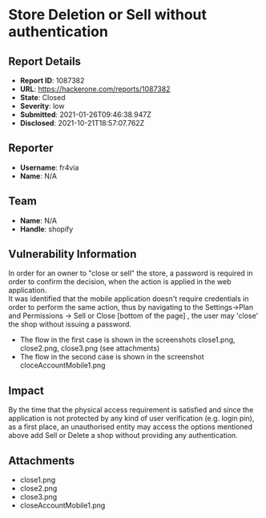 # Store Deletion or Sell without authentication

## Report Details
- **Report ID**: 1087382
- **URL**: https://hackerone.com/reports/1087382
- **State**: Closed
- **Severity**: low
- **Submitted**: 2021-01-26T09:46:38.947Z
- **Disclosed**: 2021-10-21T18:57:07.762Z

## Reporter
- **Username**: fr4via
- **Name**: N/A

## Team
- **Name**: N/A
- **Handle**: shopify

## Vulnerability Information
In order for an owner to "close or sell" the store,  a password is required in order to confirm the decision, when the action is applied in the web application.  
It was identified that  the mobile application doesn't require credentials in order to perform the same action, thus by navigating to the Settings->Plan and Permissions -> Sell or Close [bottom of the page] , the user may 'close' the shop without issuing a password.
- The flow in the first case is shown in the screenshots  close1.png, close2.png, close3.png (see attachments)
- The flow in the second case is shown in the screenshot cloceAccountMobile1.png

## Impact

By the time that the physical access requirement is satisfied and since the application is not protected by any kind of user verification (e.g. login pin), as a first place, an unauthorised entity may access the options mentioned above add Sell or Delete a shop without providing any authentication.

## Attachments
- close1.png
- close2.png
- close3.png
- closeAccountMobile1.png
